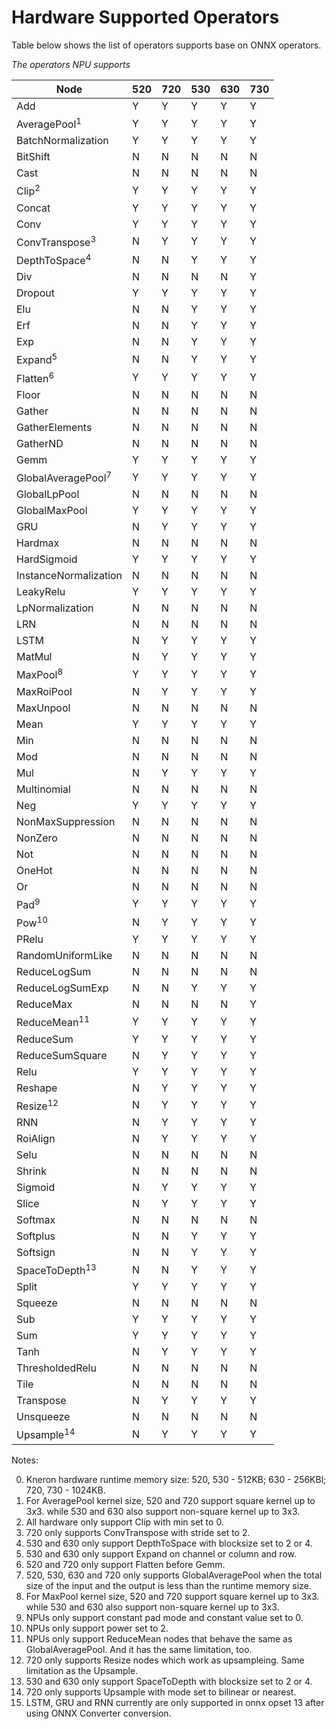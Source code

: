 # Hardware Supported Operators

Table below shows the list of operators supports base on ONNX operators.

*The operators NPU supports*

| Node                          | 520 | 720 | 530 | 630 | 730 |
| ----------------------------- | --- | --- | --- | --- |-----|
| Add                           |  Y  |  Y  |  Y  |  Y  |  Y  |
| AveragePool<sup>1</sup>       |  Y  |  Y  |  Y  |  Y  |  Y  |
| BatchNormalization            |  Y  |  Y  |  Y  |  Y  |  Y  |
| BitShift                      |  N  |  N  |  N  |  N  |  N  |
| Cast                          |  N  |  N  |  N  |  N  |  N  |
| Clip<sup>2</sup>              |  Y  |  Y  |  Y  |  Y  |  Y  |
| Concat                        |  Y  |  Y  |  Y  |  Y  |  Y  |
| Conv                          |  Y  |  Y  |  Y  |  Y  |  Y  |
| ConvTranspose<sup>3</sup>     |  N  |  Y  |  Y  |  Y  |  Y  |
| DepthToSpace<sup>4</sup>      |  N  |  N  |  Y  |  Y  |  Y  |
| Div                           |  N  |  N  |  N  |  N  |  Y  |
| Dropout                       |  Y  |  Y  |  Y  |  Y  |  Y  |
| Elu                           |  N  |  N  |  Y  |  Y  |  Y  |
| Erf                           |  N  |  N  |  Y  |  Y  |  Y  |
| Exp                           |  N  |  N  |  Y  |  Y  |  Y  |
| Expand<sup>5</sup>            |  N  |  N  |  Y  |  Y  |  Y  |
| Flatten<sup>6</sup>           |  Y  |  Y  |  Y  |  Y  |  Y  |
| Floor                         |  N  |  N  |  N  |  N  |  N  |
| Gather                        |  N  |  N  |  N  |  N  |  N  |
| GatherElements                |  N  |  N  |  N  |  N  |  N  |
| GatherND                      |  N  |  N  |  N  |  N  |  N  |
| Gemm                          |  Y  |  Y  |  Y  |  Y  |  Y  |
| GlobalAveragePool<sup>7</sup> |  Y  |  Y  |  Y  |  Y  |  Y  |
| GlobalLpPool                  |  N  |  N  |  N  |  N  |  N  |
| GlobalMaxPool                 |  Y  |  Y  |  Y  |  Y  |  Y  |
| GRU                           |  N  |  Y  |  Y  |  Y  |  Y  |
| Hardmax                       |  N  |  N  |  N  |  N  |  N  |
| HardSigmoid                   |  Y  |  Y  |  Y  |  Y  |  Y  |
| InstanceNormalization         |  N  |  N  |  N  |  N  |  N  |
| LeakyRelu                     |  Y  |  Y  |  Y  |  Y  |  Y  |
| LpNormalization               |  N  |  N  |  N  |  N  |  N  |
| LRN                           |  N  |  N  |  N  |  N  |  N  |
| LSTM                          |  N  |  Y  |  Y  |  Y  |  Y  |
| MatMul                        |  N  |  Y  |  Y  |  Y  |  Y  |
| MaxPool<sup>8</sup>           |  Y  |  Y  |  Y  |  Y  |  Y  |
| MaxRoiPool                    |  N  |  Y  |  Y  |  Y  |  Y  |
| MaxUnpool                     |  N  |  N  |  N  |  N  |  N  |
| Mean                          |  Y  |  Y  |  Y  |  Y  |  Y  |
| Min                           |  N  |  N  |  N  |  N  |  N  |
| Mod                           |  N  |  N  |  N  |  N  |  N  |
| Mul                           |  N  |  Y  |  Y  |  Y  |  Y  |
| Multinomial                   |  N  |  N  |  N  |  N  |  N  |
| Neg                           |  Y  |  Y  |  Y  |  Y  |  Y  |
| NonMaxSuppression             |  N  |  N  |  N  |  N  |  N  |
| NonZero                       |  N  |  N  |  N  |  N  |  N  |
| Not                           |  N  |  N  |  N  |  N  |  N  |
| OneHot                        |  N  |  N  |  N  |  N  |  N  |
| Or                            |  N  |  N  |  N  |  N  |  N  |
| Pad<sup>9</sup>               |  Y  |  Y  |  Y  |  Y  |  Y  |
| Pow<sup>10</sup>              |  N  |  Y  |  Y  |  Y  |  Y  |
| PRelu                         |  Y  |  Y  |  Y  |  Y  |  Y  |
| RandomUniformLike             |  N  |  N  |  N  |  N  |  N  |
| ReduceLogSum                  |  N  |  N  |  N  |  N  |  N  |
| ReduceLogSumExp               |  N  |  N  |  Y  |  Y  |  Y  |
| ReduceMax                     |  N  |  N  |  N  |  N  |  Y  |
| ReduceMean<sup>11</sup>       |  Y  |  Y  |  Y  |  Y  |  Y  |
| ReduceSum                     |  Y  |  Y  |  Y  |  Y  |  Y  |
| ReduceSumSquare               |  N  |  Y  |  Y  |  Y  |  Y  |
| Relu                          |  Y  |  Y  |  Y  |  Y  |  Y  |
| Reshape                       |  N  |  Y  |  Y  |  Y  |  Y  |
| Resize<sup>12</sup>           |  N  |  Y  |  Y  |  Y  |  Y  |
| RNN                           |  N  |  Y  |  Y  |  Y  |  Y  |
| RoiAlign                      |  N  |  Y  |  Y  |  Y  |  Y  |
| Selu                          |  N  |  N  |  N  |  N  |  N  |
| Shrink                        |  N  |  N  |  N  |  N  |  N  |
| Sigmoid                       |  N  |  Y  |  Y  |  Y  |  Y  |
| Slice                         |  N  |  Y  |  Y  |  Y  |  Y  |
| Softmax                       |  N  |  N  |  N  |  N  |  N  |
| Softplus                      |  N  |  N  |  Y  |  Y  |  Y  |
| Softsign                      |  N  |  N  |  Y  |  Y  |  Y  |
| SpaceToDepth<sup>13</sup>     |  N  |  N  |  Y  |  Y  |  Y  |
| Split                         |  Y  |  Y  |  Y  |  Y  |  Y  |
| Squeeze                       |  N  |  N  |  N  |  N  |  N  |
| Sub                           |  Y  |  Y  |  Y  |  Y  |  Y  |
| Sum                           |  Y  |  Y  |  Y  |  Y  |  Y  |
| Tanh                          |  N  |  Y  |  Y  |  Y  |  Y  |
| ThresholdedRelu               |  N  |  N  |  N  |  N  |  N  |
| Tile                          |  N  |  N  |  N  |  N  |  N  |
| Transpose                     |  N  |  Y  |  Y  |  Y  |  Y  |
| Unsqueeze                     |  N  |  N  |  N  |  N  |  N  |
| Upsample<sup>14</sup>         |  N  |  Y  |  Y  |  Y  |  Y  |

Notes:

0. Kneron hardware runtime memory size: 520, 530 - 512KB; 630 - 256KBl; 720, 730 - 1024KB. 
1. For AveragePool kernel size, 520 and 720 support square kernel up to 3x3. while 530 and 630 also support non-square kernel up to 3x3.
2. All hardware only support Clip with min set to 0.
3. 720 only supports ConvTranspose with stride set to 2.
4. 530 and 630 only support DepthToSpace with blocksize set to 2 or 4.
5. 530 and 630 only support Expand on channel or column and row.
6. 520 and 720 only support Flatten before Gemm.
7. 520, 530, 630 and 720 only supports GlobalAveragePool when the total size of the input and the output is less than the runtime memory size. 
8. For MaxPool kernel size, 520 and 720 support square kernel up to 3x3. while 530 and 630 also support non-square kernel up to 3x3.
9. NPUs only support constant pad mode and constant value set to 0.
10. NPUs only support power set to 2.
11. NPUs only support ReduceMean nodes that behave the same as GlobalAveragePool. And it has the same limitation, too.
12. 720 only supports Resize nodes which work as upsampleing. Same limitation as the Upsample.
13. 530 and 630 only support SpaceToDepth with blocksize set to 2 or 4.
14. 720 only supports Upsample with mode set to bilinear or nearest.
15. LSTM, GRU and RNN currently are only supported in onnx opset 13 after using ONNX Converter conversion.
